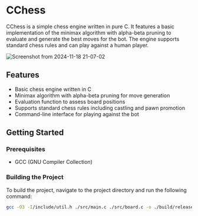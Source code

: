 # CChess

CChess is a simple chess engine written in pure C. It features a basic implementation of the minimax algorithm with alpha-beta pruning to evaluate and generate the best moves for the bot. The engine supports standard chess rules and can play against a human player.

![Screenshot from 2024-11-18 21-07-02](https://github.com/user-attachments/assets/e3778b7c-dc6b-4bb5-8732-e97f962fa2b5)


## Features

- Basic chess engine written in C
- Minimax algorithm with alpha-beta pruning for move generation
- Evaluation function to assess board positions
- Supports standard chess rules including castling and pawn promotion
- Command-line interface for playing against the bot

## Getting Started

### Prerequisites

- GCC (GNU Compiler Collection)

### Building the Project

To build the project, navigate to the project directory and run the following command:

```sh
gcc -O3 -I/include/util.h ./src/main.c ./src/board.c -o ./build/release && ./build/release
```
